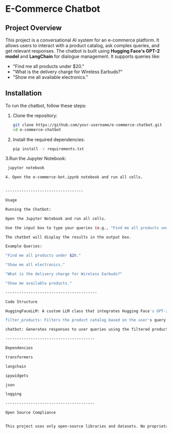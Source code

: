 # E-Commerce Chatbot

## Project Overview
This project is a conversational AI system for an e-commerce platform. It allows users to interact with a product catalog, ask complex queries, and get relevant responses. The chatbot is built using **Hugging Face's GPT-2 model** and **LangChain** for dialogue management. It supports queries like:
- "Find me all products under $20."
- "What is the delivery charge for Wireless Earbuds?"
- "Show me all available electronics."

## Installation
To run the chatbot, follow these steps:

1. Clone the repository:
   ```bash
   git clone https://github.com/your-username/e-commerce-chatbot.git
   cd e-commerce-chatbot

2. Install the required dependencies:

   ```bash
   pip install -r requirements.txt

3.Run the Jupyter Notebook:

   ```bash
    jupyter notebook

4. Open the e-commerce-bot.ipynb notebook and run all cells.


----------------------------------

Usage

Running the Chatbot:

Open the Jupyter Notebook and run all cells.

Use the input box to type your queries (e.g., "Find me all products under $20").

The chatbot will display the results in the output box.

Example Queries:

"Find me all products under $20."

"Show me all electronics."

"What is the delivery charge for Wireless Earbuds?"

"Show me available products."

----------------------------------------

Code Structure

HuggingFaceLLM: A custom LLM class that integrates Hugging Face's GPT-2 model with LangChain.

filter_products: Filters the product catalog based on the user's query.

chatbot: Generates responses to user queries using the filtered products.

---------------------------------------

Dependencies

transformers

langchain

ipywidgets

json

logging

---------------------------------------

Open Source Compliance


This project uses only open-source libraries and datasets. No proprietary algorithms or copyrighted designs were used.
